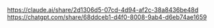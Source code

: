 https://claude.ai/share/2d1306d5-07cd-4d94-af2c-38a8436be48d
https://chatgpt.com/share/68ddceb1-d4f0-8008-9ab4-d6eb74ae1659
